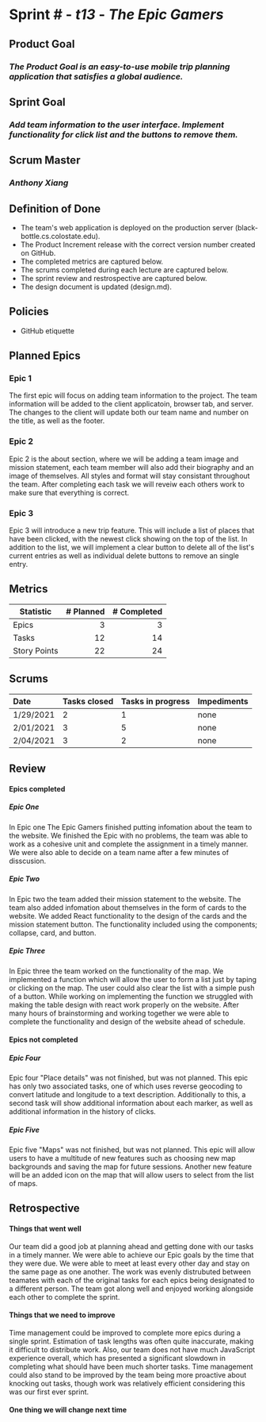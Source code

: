 # Sprint # - *t13* - *The Epic Gamers*

## Product Goal
### *The Product Goal is an easy-to-use mobile trip planning application that satisfies a global audience.*

## Sprint Goal
### *Add team information to the user interface. Implement functionality for click list and the buttons to remove them.*

## Scrum Master
### *Anthony Xiang*

## Definition of Done

* The team's web application is deployed on the production server (black-bottle.cs.colostate.edu).
* The Product Increment release with the correct version number created on GitHub.
* The completed metrics are captured below.
* The scrums completed during each lecture are captured below.
* The sprint review and restrospective are captured below.
* The design document is updated (design.md).


## Policies

* GitHub etiquette


## Planned Epics

### Epic 1

The first epic will focus on adding team information to the project. The team information will be added to the client applicatoin, browser tab, and server. The changes to the client will update both our team name and number on the title, as well as the footer.

### Epic 2

Epic 2 is the about section, where we will be adding a team image and mission statement, each team member will also add their biography and an image of themselves. All styles and format will stay consistant throughout the team. After completing each task we will reveiw each others work to make sure that everything is correct. 

### Epic 3

Epic 3 will introduce a new trip feature. This will include a list of places that have been clicked, with the newest click showing on the top of the list. In addition to the list, we will implement a clear button to delete all of the list's current entries as well as individual delete buttons to remove an single entry.

## Metrics

| Statistic | # Planned | # Completed |
| --- | ---: | ---: |
| Epics |  3  |  3  | 
| Tasks |  12  |  14 |
| Story Points |  22 | 24 |  


## Scrums

| Date | Tasks closed | Tasks in progress | Impediments |
| :--- | :--- | :--- | :--- |
| 1/29/2021 | 2 | 1 | none |
| 2/01/2021 | 3 | 5 | none |
| 2/04/2021 | 3 | 2 | none |


## Review

#### Epics completed  
##### Epic One 
In Epic one The Epic Gamers finished putting infomation about the team to the website. We finished the Epic with no problems, the team was able to work as a cohesive unit and complete the assignment in a timely manner. We were also able to decide on a team name after a few minutes of disscusion.
##### Epic Two
In Epic two the team added their mission statement to the website. The team also added infomation about themselves in the form of cards to the website. We added React functionality to the design of the cards and the mission statement button. The functionality included using the components; collapse, card, and button. 
##### Epic Three
In Epic three the team worked on the functionality of the map. We implemented a function which will allow the user to form a list just by taping or clicking on the map. The user could also clear the list with a simple push of a button. While working on implementing the function we struggled with making the table design with react work properly on the website. After many hours of brainstorming and working together we were able to complete the functionality and design of the website ahead of schedule.

#### Epics not completed 
##### Epic Four 
Epic four "Place details" was not finished, but was not planned. This epic has only two associated tasks, one of which uses reverse geocoding to convert latitude and longitude to a text description. Additionally to this, a second task will show additional information about each marker, as well as additional information in the history of clicks. 

##### Epic Five
Epic five "Maps" was not finished, but was not planned. This epic will allow users to have a multitude of new features such as choosing new map backgrounds and saving the map for future sessions. Another new feature will be an added icon on the map that will allow users to select from the list of maps.

## Retrospective

#### Things that went well
Our team did a good job at planning ahead and getting done with our tasks in a timely manner. We were able to achieve our Epic goals by the time that they were due. We were able to meet at least every other day and stay on the same page as one another. The work was evenly distrubuted between teamates with each of the original tasks for each epics being designated to a different person. The team got along well and enjoyed working alongside each other to complete the sprint.

#### Things that we need to improve
Time management could be improved to complete more epics during a single sprint. Estimation of task lengths was often quite inaccurate, making it difficult to distribute work. Also, our team does not have much JavaScript experience overall, which has presented a significant slowdown in completing what should have been much shorter tasks. Time management could also stand to be improved by the team being more proactive about knocking out tasks, though work was relatively efficient considering this was our first ever sprint.

#### One thing we will change next time
